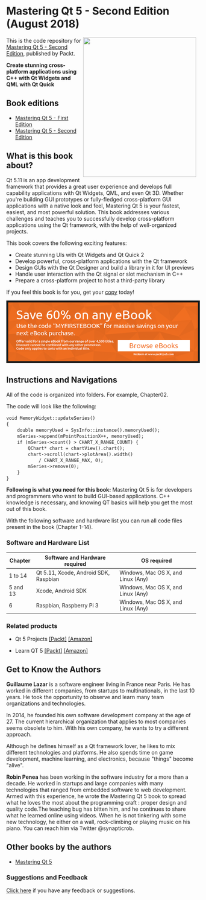 # Mastering Qt 5 - Second Edition (August 2018)

<a href="https://www.packtpub.com/web-development/mastering-qt-5-second-edition?utm_source=github&utm_medium=repository&utm_campaign=9781788995399"><img src="https://www.packtpub.com/sites/default/files/B10185_cover_New.png" alt="" width="300" height="370" align="right"></a>

This is the code repository for [Mastering Qt 5 - Second Edition](https://www.packtpub.com/web-development/mastering-qt-5-second-edition?utm_source=github&utm_medium=repository&utm_campaign=9781788995399), published by Packt.

**Create stunning cross-platform applications using C++ with Qt Widgets and QML with Qt Quick**

## Book editions
* [Mastering Qt 5 - First Edition](https://github.com/PacktPublishing/Mastering-Qt-5)
* [Mastering Qt 5 - Second Edition](https://github.com/PacktPublishing/Mastering-Qt-5-Second-Editon)

## What is this book about?
Qt 5.11 is an app development framework that provides a great user experience and develops full capability applications with Qt Widgets, QML, and even Qt 3D. Whether you're building GUI prototypes or fully-fledged cross-platform GUI applications with a native look and feel, Mastering Qt 5 is your fastest, easiest, and most powerful solution. This book addresses various challenges and teaches you to successfully develop cross-platform applications using the Qt framework, with the help of well-organized projects.

This book covers the following exciting features: 
* Create stunning UIs with Qt Widgets and Qt Quick 2
*	Develop powerful, cross-platform applications with the Qt framework
*	Design GUIs with the Qt Designer and build a library in it for UI previews
*	Handle user interaction with the Qt signal or slot mechanism in C++
*	Prepare a cross-platform project to host a third-party library

If you feel this book is for you, get your [copy](https://www.amazon.com/dp/1788995392) today!

<a href="https://www.packtpub.com/?utm_source=github&utm_medium=banner&utm_campaign=GitHubBanner"><img src="https://raw.githubusercontent.com/PacktPublishing/GitHub/master/GitHub.png" 
alt="https://www.packtpub.com/" border="5" /></a>


## Instructions and Navigations
All of the code is organized into folders. For example, Chapter02.

The code will look like the following:
```
void MemoryWidget::updateSeries()
{
    double memoryUsed = SysInfo::instance().memoryUsed();
    mSeries->append(mPointPositionX++, memoryUsed);
    if (mSeries->count() > CHART_X_RANGE_COUNT) {
        QChart* chart = chartView().chart();
        chart->scroll(chart->plotArea().width()
            / CHART_X_RANGE_MAX, 0);
        mSeries->remove(0);
    }
}
```

**Following is what you need for this book:**
Mastering Qt 5 is for developers and programmers who want to build GUI-based applications. C++ knowledge is necessary, and knowing QT basics will help you get the most out of this book.

With the following software and hardware list you can run all code files present in the book (Chapter 1-14).

### Software and Hardware List

| Chapter  | Software and Hardware required        | OS required                        |
| -------- | ------------------------------------  | -----------------------------------|
| 1 to 14  | Qt 5.11, Xcode, Android SDK, Raspbian | Windows, Mac OS X, and Linux (Any) |
| 5 and 13 | Xcode, Android SDK                    | Windows, Mac OS X, and Linux (Any) |
| 6        | Raspbian, Raspberry Pi 3              | Windows, Mac OS X, and Linux (Any) |

### Related products <Other books you may enjoy>
* Qt 5 Projects [[Packt]](https://www.packtpub.com/application-development/qt-5-projects?utm_source=github&utm_medium=repository&utm_campaign=9781788293884) [[Amazon]](https://www.amazon.com/dp/1788293886)

* Learn QT 5 [[Packt]](https://www.packtpub.com/web-development/learn-qt-5?utm_source=github&utm_medium=repository&utm_campaign=9781788478854) [[Amazon]](https://www.amazon.com/dp/1788478851)

## Get to Know the Authors
**Guillaume Lazar** is a software engineer living in France near Paris. He has worked in different companies, from startups to multinationals, in the last 10 years. He took the opportunity to observe and learn many team organizations and technologies.

In 2014, he founded his own software development company at the age of 27. The current hierarchical organization that applies to most companies seems obsolete to him. With his own company, he wants to try a different approach.

Although he defines himself as a Qt framework lover, he likes to mix different technologies and platforms. He also spends time on game development, machine learning, and electronics, because "things" become "alive".

**Robin Penea** has been working in the software industry for a more than a decade. He worked in startups and large companies with many technologies that ranged from embedded software to web development. Armed with this experience, he wrote the Mastering Qt 5 book to spread what he loves the most about the programming craft : proper design and quality code.The teaching bug has bitten him, and he continues to share what he learned online using videos. When he is not tinkering with some new technology, he either on a wall, rock-climbing or playing music on his piano. You can reach him via Twitter @synapticrob.


## Other books by the authors
* [Mastering Qt 5](https://www.packtpub.com/application-development/mastering-qt-5?utm_source=github&utm_medium=repository&utm_campaign=9781786467126)

### Suggestions and Feedback
[Click here](https://docs.google.com/forms/d/e/1FAIpQLSdy7dATC6QmEL81FIUuymZ0Wy9vH1jHkvpY57OiMeKGqib_Ow/viewform) if you have any feedback or suggestions.

